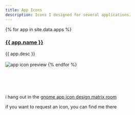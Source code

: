 ```yaml
---
title: App Icons
description: Icons I designed for several applications.
---
```


{% for app in site.data.apps %}
<h3>
    <a href="{{ app.url }}">
        {{ app.name }}
    </a>
</h3>
{{ app.desc }}
<br>
<br>
<img alt="app icon preview" src="/images/{{ app.name | replace: ' ', '-' }}-icon.webp" style="margin-bottom: 5em;">
{% endfor %}

i hang out in the [gnome app icon design matrix room](https://matrix.to/#/#appicondesign:gnome.org)

if you want to request an icon, you can find me there
